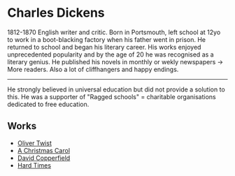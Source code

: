 # Charles Dickens
1812-1870 
English writer and critic. 
Born in Portsmouth, left school at 12yo to work in a boot-blacking factory when his father went in prison. He returned to school and began his literary career. 
His works enjoyed unprecedented popularity and by the age of 20 he was recognised as a literary genius. 
He published his novels in monthly or wekly newspapers -> More readers. 
Also a lot of cliffhangers and happy endings. 
___
He strongly believed in universal education but did not provide a solution to this. He was a supporter of "Ragged schools" = charitable organisations dedicated to free education.

## Works
- [Oliver Twist](https://en.wikipedia.org/wiki/Oliver_Twist)
- [A Christmas Carol](https://en.wikipedia.org/wiki/A_Christmas_Carol)
- [David Copperfield](https://en.wikipedia.org/wiki/David_Copperfield)
- [Hard Times](https://en.wikipedia.org/wiki/Hard_Times_(novel))


